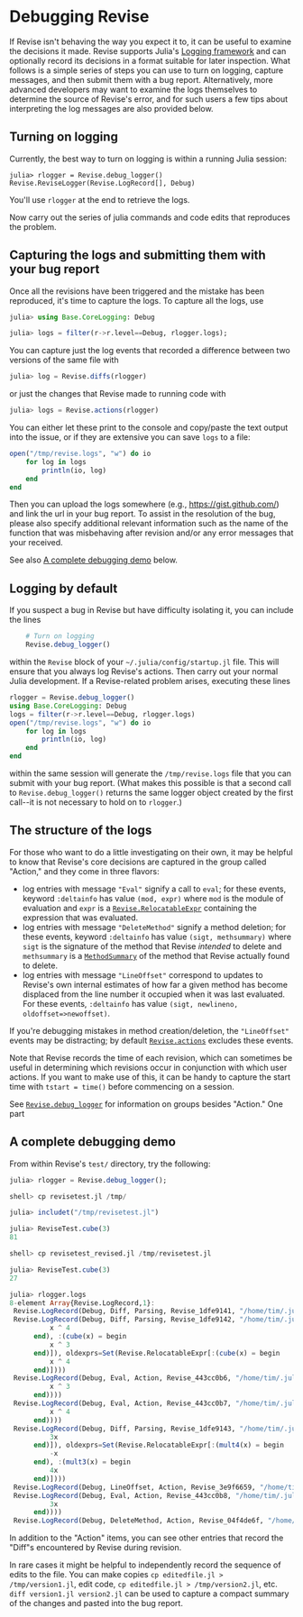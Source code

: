 # Debugging Revise

If Revise isn't behaving the way you expect it to, it can be useful to examine the
decisions it made.
Revise supports Julia's [Logging framework](https://docs.julialang.org/en/stable/stdlib/Logging/)
and can optionally record its decisions in a format suitable for later inspection.
What follows is a simple series of steps you can use to turn on logging, capture messages,
and then submit them with a bug report.
Alternatively, more advanced developers may want to examine the logs themselves to determine
the source of Revise's error, and for such users a few tips about interpreting the log
messages are also provided below.

## Turning on logging

Currently, the best way to turn on logging is within a running Julia session:

```jldoctest; setup=(using Revise)
julia> rlogger = Revise.debug_logger()
Revise.ReviseLogger(Revise.LogRecord[], Debug)
```
You'll use `rlogger` at the end to retrieve the logs.

Now carry out the series of julia commands and code edits that reproduces the problem.

## Capturing the logs and submitting them with your bug report

Once all the revisions have been triggered and the mistake has been reproduced,
it's time to capture the logs.
To capture all the logs, use

```julia
julia> using Base.CoreLogging: Debug

julia> logs = filter(r->r.level==Debug, rlogger.logs);
```

You can capture just the log events that recorded a difference between two
versions of the same file with

```julia
julia> log = Revise.diffs(rlogger)
```

or just the changes that Revise made to running code with

```julia
julia> logs = Revise.actions(rlogger)
```

You can either let these print to the console and copy/paste the text output into the
issue, or if they are extensive you can save `logs` to a file:

```julia
open("/tmp/revise.logs", "w") do io
    for log in logs
        println(io, log)
    end
end
```

Then you can upload the logs somewhere (e.g., https://gist.github.com/) and link the url in your bug report.
To assist in the resolution of the bug, please also specify additional relevant information such as the name of the function that was misbehaving after revision and/or any error messages that your received.

See also [A complete debugging demo](@ref) below.

## Logging by default

If you suspect a bug in Revise but have difficulty isolating it, you can include the lines

```julia
    # Turn on logging
    Revise.debug_logger()
```

within the `Revise` block of your `~/.julia/config/startup.jl` file.
This will ensure that you always log Revise's actions.
Then carry out your normal Julia development.
If a Revise-related problem arises, executing these lines

```julia
rlogger = Revise.debug_logger()
using Base.CoreLogging: Debug
logs = filter(r->r.level==Debug, rlogger.logs)
open("/tmp/revise.logs", "w") do io
    for log in logs
        println(io, log)
    end
end
```

within the same session will generate the `/tmp/revise.logs` file that
you can submit with your bug report.
(What makes this possible is that a second call to `Revise.debug_logger()` returns
the same logger object created by the first call--it is not necessary to hold
on to `rlogger`.)

## The structure of the logs

For those who want to do a little investigating on their own, it may be helpful to
know that Revise's core decisions are captured in the group called "Action," and they come in three
flavors:

- log entries with message `"Eval"` signify a call to `eval`; for these events,
  keyword `:deltainfo` has value `(mod, expr)` where `mod` is the module of evaluation
  and `expr` is a [`Revise.RelocatableExpr`](@ref) containing the expression
  that was evaluated.
- log entries with message `"DeleteMethod"` signify a method deletion; for these events,
  keyword `:deltainfo` has value `(sigt, methsummary)` where `sigt` is the signature of the
  method that Revise *intended* to delete and `methsummary` is a [`MethodSummary`](@ref) of the
  method that Revise actually found to delete.
- log entries with message `"LineOffset"` correspond to updates to Revise's own internal
  estimates of how far a given method has become displaced from the line number it
  occupied when it was last evaluated. For these events, `:deltainfo` has value
  `(sigt, newlineno, oldoffset=>newoffset)`.

If you're debugging mistakes in method creation/deletion, the `"LineOffset"` events
may be distracting; by default [`Revise.actions`](@ref) excludes these events.

Note that Revise records the time of each revision, which can sometimes be useful in
determining which revisions occur in conjunction with which user actions.
If you want to make use of this, it can be handy to capture the start time with `tstart = time()`
before commencing on a session.

See [`Revise.debug_logger`](@ref) for information on groups besides "Action."
One part

## A complete debugging demo

From within Revise's `test/` directory, try the following:

```julia
julia> rlogger = Revise.debug_logger();

shell> cp revisetest.jl /tmp/

julia> includet("/tmp/revisetest.jl")

julia> ReviseTest.cube(3)
81

shell> cp revisetest_revised.jl /tmp/revisetest.jl

julia> ReviseTest.cube(3)
27

julia> rlogger.logs
8-element Array{Revise.LogRecord,1}:
 Revise.LogRecord(Debug, Diff, Parsing, Revise_1dfe9141, "/home/tim/.julia/dev/Revise/src/Revise.jl", 214, (activemodule=(:Main,), newexprs=Set(Revise.RelocatableExpr[]), oldexprs=Set(Revise.RelocatableExpr[])))
 Revise.LogRecord(Debug, Diff, Parsing, Revise_1dfe9142, "/home/tim/.julia/dev/Revise/src/Revise.jl", 214, (activemodule=(:Main, :ReviseTest), newexprs=Set(Revise.RelocatableExpr[:(fourth(x) = begin
          x ^ 4
      end), :(cube(x) = begin
          x ^ 3
      end)]), oldexprs=Set(Revise.RelocatableExpr[:(cube(x) = begin
          x ^ 4
      end)])))
 Revise.LogRecord(Debug, Eval, Action, Revise_443cc0b6, "/home/tim/.julia/dev/Revise/src/Revise.jl", 270, (time=1.535105837129072e9, deltainfo=(Main.ReviseTest, :(cube(x) = begin
          x ^ 3
      end))))
 Revise.LogRecord(Debug, Eval, Action, Revise_443cc0b7, "/home/tim/.julia/dev/Revise/src/Revise.jl", 270, (time=1.535105837152789e9, deltainfo=(Main.ReviseTest, :(fourth(x) = begin
          x ^ 4
      end))))
 Revise.LogRecord(Debug, Diff, Parsing, Revise_1dfe9143, "/home/tim/.julia/dev/Revise/src/Revise.jl", 214, (activemodule=(:Main, :ReviseTest, :Internal), newexprs=Set(Revise.RelocatableExpr[:(mult3(x) = begin
          3x
      end)]), oldexprs=Set(Revise.RelocatableExpr[:(mult4(x) = begin
          -x
      end), :(mult3(x) = begin
          4x
      end)])))
 Revise.LogRecord(Debug, LineOffset, Action, Revise_3e9f6659, "/home/tim/.julia/dev/Revise/src/Revise.jl", 229, (time=1.535105837187501e9, deltainfo=(Any[Tuple{typeof(mult2),Any}], 13, 0 => 2)))
 Revise.LogRecord(Debug, Eval, Action, Revise_443cc0b8, "/home/tim/.julia/dev/Revise/src/Revise.jl", 270, (time=1.535105837214e9, deltainfo=(Main.ReviseTest.Internal, :(mult3(x) = begin
          3x
      end))))
 Revise.LogRecord(Debug, DeleteMethod, Action, Revise_04f4de6f, "/home/tim/.julia/dev/Revise/src/Revise.jl", 251, (time=1.535105837214255e9, deltainfo=(Tuple{typeof(Main.ReviseTest.Internal.mult4),Any}, MethodSummary(:mult4, :Internal, Symbol("/tmp/revisetest.jl"), 13, Tuple{typeof(Main.ReviseTest.Internal.mult4),Any}))))
```

In addition to the "Action" items, you can see other entries that record the "Diff"s encountered
by Revise during revision.

In rare cases it might be helpful to independently record the sequence of edits to the file.
You can make copies `cp editedfile.jl > /tmp/version1.jl`, edit code, `cp editedfile.jl > /tmp/version2.jl`,
etc.
`diff version1.jl version2.jl` can be used to capture a compact summary of the changes
and pasted into the bug report.
